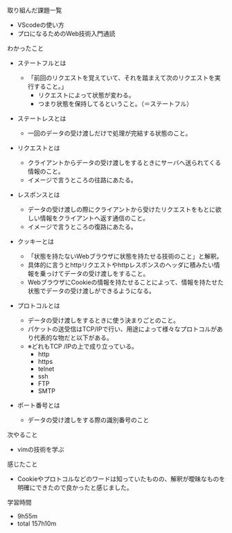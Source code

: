 取り組んだ課題一覧
* VScodeの使い方
* プロになるためのWeb技術入門通読

わかったこと
* ステートフルとは
  * 「前回のリクエストを覚えていて、それを踏まえて次のリクエストを実行すること。」
    * リクエストによって状態が変わる。
    * つまり状態を保持してるということ。（＝ステートフル）

* ステートレスとは
  * 一回のデータの受け渡しだけで処理が完結する状態のこと。

* リクエストとは
  * クライアントからデータの受け渡しをするときにサーバへ送られてくる情報のこと。
  * イメージで言うところの往路にあたる。

* レスポンスとは
  * データの受け渡しの際にクライアントから受けたリクエストをもとに欲しい情報をクライアントへ返す通信のこと。
  * イメージで言うところの復路にあたる。

* クッキーとは
  * 「状態を持たないWebブラウザに状態を持たせる技術のこと」と解釈。
  * 具体的に言うとhttpリクエストやhttpレスポンスのヘッダに積みたい情報を乗っけてデータの受け渡しをすること。
  * WebブラウザにCookieの情報を持たせることによって、情報を持たせた状態でデータの受け渡しができるようになる。

* プロトコルとは
  * データの受け渡しをするときに使う決まりごとのこと。
  * パケットの送受信はTCP/IPで行い、用途によって様々なプロトコルがあり代表的な物だと以下がある。
  * ※どれもTCP /IPの上で成り立っている。 
    * http
    * https
    * telnet
    * ssh
    * FTP
    * SMTP
   
* ポート番号とは
  * データの受け渡しをする際の識別番号のこと

次やること
* vimの技術を学ぶ

感じたこと
* Cookieやプロトコルなどのワードは知っていたものの、解釈が曖昧なものを明確にできたので良かったと感じました。

学習時間
* 9h55m
 * total 157h10m
